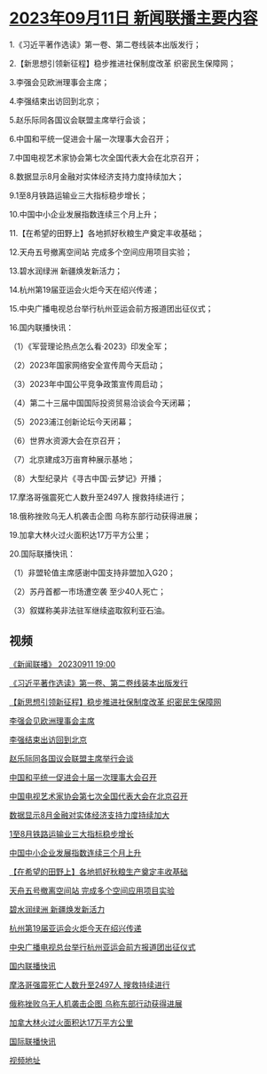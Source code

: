 # [2023年09月11日 新闻联播主要内容](https://tv.cctv.com/lm/xwlb/day/20230911.shtml)

1.《习近平著作选读》第一卷、第二卷线装本出版发行；

2.【新思想引领新征程】稳步推进社保制度改革 织密民生保障网；

3.李强会见欧洲理事会主席；

4.李强结束出访回到北京；

5.赵乐际同各国议会联盟主席举行会谈；

6.中国和平统一促进会十届一次理事大会召开；

7.中国电视艺术家协会第七次全国代表大会在北京召开；

8.数据显示8月金融对实体经济支持力度持续加大；

9.1至8月铁路运输业三大指标稳步增长；

10.中国中小企业发展指数连续三个月上升；

11.【在希望的田野上】各地抓好秋粮生产奠定丰收基础；

12.天舟五号撤离空间站 完成多个空间应用项目实验；

13.碧水润绿洲 新疆焕发新活力；

14.杭州第19届亚运会火炬今天在绍兴传递；

15.中央广播电视总台举行杭州亚运会前方报道团出征仪式；

16.国内联播快讯：

（1）《军营理论热点怎么看·2023》印发全军；

（2）2023年国家网络安全宣传周今天启动；

（3）2023年中国公平竞争政策宣传周启动；

（4）第二十三届中国国际投资贸易洽谈会今天闭幕；

（5）2023浦江创新论坛今天闭幕；

（6）世界水资源大会在京召开；

（7）北京建成3万亩育种展示基地；

（8）大型纪录片《寻古中国·云梦记》开播；

17.摩洛哥强震死亡人数升至2497人 搜救持续进行；

18.俄称挫败乌无人机袭击企图 乌称东部行动获得进展；

19.加拿大林火过火面积达17万平方公里；

20.国际联播快讯：

（1）非盟轮值主席感谢中国支持非盟加入G20；

（2）苏丹首都一市场遭空袭 至少40人死亡；

（3）叙媒称美非法驻军继续盗取叙利亚石油。

## 视频

[《新闻联播》 20230911 19:00](https://tv.cctv.com/2023/09/11/VIDEI8nAjJ2ofg59hLmzudaY230911.shtml)

[《习近平著作选读》第一卷、第二卷线装本出版发行](https://tv.cctv.com/2023/09/11/VIDEkHvjAEzfqj2Xy8jQlzlW230911.shtml)

[【新思想引领新征程】稳步推进社保制度改革 织密民生保障网](https://tv.cctv.com/2023/09/11/VIDE39gtdga0bX8lUCzp7ZdS230911.shtml)

[李强会见欧洲理事会主席](https://tv.cctv.com/2023/09/11/VIDEEYQvtUD0ZKuy9OL3OIc3230911.shtml)

[李强结束出访回到北京](https://tv.cctv.com/2023/09/11/VIDEueJUOcnJDuQgPTGRpq8k230911.shtml)

[赵乐际同各国议会联盟主席举行会谈](https://tv.cctv.com/2023/09/11/VIDEB1dDX0QRHIUZhitt8c1Q230911.shtml)

[中国和平统一促进会十届一次理事大会召开](https://tv.cctv.com/2023/09/11/VIDEK5Pum6G8RbPBSIp2Y3FR230911.shtml)

[中国电视艺术家协会第七次全国代表大会在北京召开](https://tv.cctv.com/2023/09/11/VIDE5y6fpHfFqjdmWE5xhXWw230911.shtml)

[数据显示8月金融对实体经济支持力度持续加大](https://tv.cctv.com/2023/09/11/VIDEkbgpGF56SzR6FeKyfqs2230911.shtml)

[1至8月铁路运输业三大指标稳步增长](https://tv.cctv.com/2023/09/11/VIDEeK4GoaXrOvz612C3jyiV230911.shtml)

[中国中小企业发展指数连续三个月上升](https://tv.cctv.com/2023/09/11/VIDETatvPH8D8AZbSfIaVB9j230911.shtml)

[【在希望的田野上】各地抓好秋粮生产奠定丰收基础](https://tv.cctv.com/2023/09/11/VIDEn2EqZpesFWPDJZbPA5lC230911.shtml)

[天舟五号撤离空间站 完成多个空间应用项目实验](https://tv.cctv.com/2023/09/11/VIDEg5sTJNq6U59cZvxRnbzU230911.shtml)

[碧水润绿洲 新疆焕发新活力](https://tv.cctv.com/2023/09/11/VIDEBzSHYAqpc6NngFRIdceq230911.shtml)

[杭州第19届亚运会火炬今天在绍兴传递](https://tv.cctv.com/2023/09/11/VIDEdI9fbWAlxhgFlKBzxehr230911.shtml)

[中央广播电视总台举行杭州亚运会前方报道团出征仪式](https://tv.cctv.com/2023/09/11/VIDEoW9JdNeuKPJkR6fngR7R230911.shtml)

[国内联播快讯](https://tv.cctv.com/2023/09/11/VIDEIdnSDtp8TBHqzr5SLIz1230911.shtml)

[摩洛哥强震死亡人数升至2497人 搜救持续进行](https://tv.cctv.com/2023/09/11/VIDEDkuS2GADWwcV9S3cLWBX230911.shtml)

[俄称挫败乌无人机袭击企图 乌称东部行动获得进展](https://tv.cctv.com/2023/09/11/VIDEQr9CjqTxwWMxtwpsfcLQ230911.shtml)

[加拿大林火过火面积达17万平方公里](https://tv.cctv.com/2023/09/11/VIDEsP9QFgAVqXqFPcG5mWZ6230911.shtml)

[国际联播快讯](https://tv.cctv.com/2023/09/11/VIDEqDVQeyh4PXdsaevIZr3p230911.shtml)

[视频地址](https://tv.cctv.com/lm/xwlb/day/20230911.shtml) 


